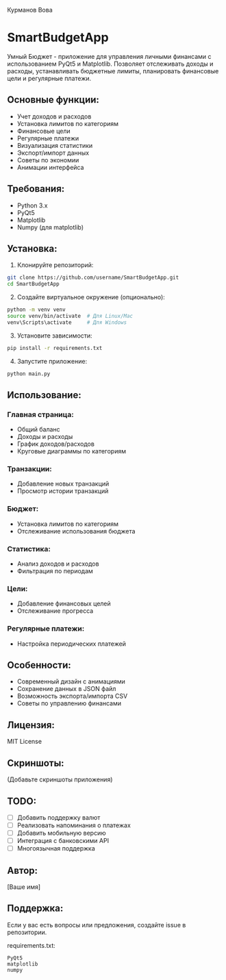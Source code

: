Курманов Вова

# SmartBudgetApp

Умный Бюджет - приложение для управления личными финансами с использованием PyQt5 и Matplotlib. Позволяет отслеживать доходы и расходы, устанавливать бюджетные лимиты, планировать финансовые цели и регулярные платежи.

## Основные функции:
- Учет доходов и расходов
- Установка лимитов по категориям
- Финансовые цели
- Регулярные платежи
- Визуализация статистики
- Экспорт/импорт данных
- Советы по экономии
- Анимации интерфейса

## Требования:
- Python 3.x
- PyQt5
- Matplotlib
- Numpy (для matplotlib)

## Установка:

1. Клонируйте репозиторий:
```bash
git clone https://github.com/username/SmartBudgetApp.git
cd SmartBudgetApp
```

2. Создайте виртуальное окружение (опционально):
```bash
python -m venv venv
source venv/bin/activate  # Для Linux/Mac
venv\Scripts\activate     # Для Windows
```

3. Установите зависимости:
```bash
pip install -r requirements.txt
```

4. Запустите приложение:
```bash
python main.py
```

## Использование:

### Главная страница:
- Общий баланс
- Доходы и расходы
- График доходов/расходов
- Круговые диаграммы по категориям

### Транзакции:
- Добавление новых транзакций
- Просмотр истории транзакций

### Бюджет:
- Установка лимитов по категориям
- Отслеживание использования бюджета

### Статистика:
- Анализ доходов и расходов
- Фильтрация по периодам

### Цели:
- Добавление финансовых целей
- Отслеживание прогресса

### Регулярные платежи:
- Настройка периодических платежей

## Особенности:
- Современный дизайн с анимациями
- Сохранение данных в JSON файл
- Возможность экспорта/импорта CSV
- Советы по управлению финансами

## Лицензия:
MIT License

## Скриншоты:
(Добавьте скриншоты приложения)

## TODO:
- [ ] Добавить поддержку валют
- [ ] Реализовать напоминания о платежах
- [ ] Добавить мобильную версию
- [ ] Интеграция с банковскими API
- [ ] Многоязычная поддержка

## Автор:
[Ваше имя]

## Поддержка:
Если у вас есть вопросы или предложения, создайте issue в репозитории.

requirements.txt:
```
PyQt5
matplotlib
numpy
```
